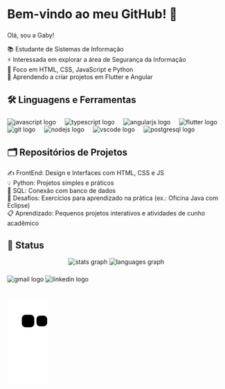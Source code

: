 <h1 align="left">Bem-vindo ao meu GitHub! 👋 </h1>

###

<p align="left">Olá, sou a Gaby! </p>


<p align="left">📚 Estudante de Sistemas de Informação<br> ⚡️ Interessada em explorar a área de Segurança da Informação<br>🎯 Foco em HTML, CSS, JavaScript e Python<br>🎲 Aprendendo a criar projetos em Flutter e Angular</p>

###

<h2 align="left"> 🛠 Linguagens e Ferramentas</h2>

###

<div align="left">
  <img src="https://cdn.jsdelivr.net/gh/devicons/devicon/icons/javascript/javascript-original.svg" height="40" alt="javascript logo"  />
  <img width="12" />
  <img src="https://cdn.jsdelivr.net/gh/devicons/devicon/icons/typescript/typescript-original.svg" height="40" alt="typescript logo"  />
  <img width="12" />
  <img src="https://cdn.jsdelivr.net/gh/devicons/devicon/icons/angularjs/angularjs-original.svg" height="40" alt="angularjs logo"  />
  <img width="12" />
  <img src="https://cdn.jsdelivr.net/gh/devicons/devicon/icons/flutter/flutter-original.svg" height="40" alt="flutter logo"  />
  <img width="12" />
  <img src="https://cdn.jsdelivr.net/gh/devicons/devicon/icons/git/git-original.svg" height="40" alt="git logo"  />
  <img width="12" />
  <img src="https://cdn.jsdelivr.net/gh/devicons/devicon/icons/nodejs/nodejs-original.svg" height="40" alt="nodejs logo"  />
  <img width="12" />
  <img src="https://cdn.jsdelivr.net/gh/devicons/devicon/icons/vscode/vscode-original.svg" height="40" alt="vscode logo"  />
  <img width="12" />
  <img src="https://cdn.jsdelivr.net/gh/devicons/devicon/icons/postgresql/postgresql-original.svg" height="40" alt="postgresql logo"  />
</div>

<h2 align="left"> 🗂 Repositórios de Projetos</h2>

<p align="left">✍️ FrontEnd: Design e Interfaces com HTML, CSS e JS<br> 💡 Python: Projetos simples e práticos<br>🎲 SQL: Conexão com banco de dados<br>🎯 Desafios: Exercícios para aprendizado na prática (ex.: Oficina Java com Eclipse)<br> 📋 Aprendizado: Pequenos projetos interativos e atividades de cunho acadêmico</p>

<h2 align="left"> 🔔 Status </h2>

<div align="center">
  <img src="https://github-readme-stats.vercel.app/api?username=gabylima831&hide_title=false&hide_rank=false&show_icons=true&include_all_commits=true&count_private=true&disable_animations=false&theme=dracula&locale=en&hide_border=false" height="150" alt="stats graph"  />
  <img src="https://github-readme-stats.vercel.app/api/top-langs?username=gabylima831&locale=en&hide_title=false&layout=compact&card_width=320&langs_count=5&theme=dracula&hide_border=false" height="150" alt="languages graph"  />
</div>

###

<div align="left">
  <img src="https://img.shields.io/static/v1?message=Gmail&logo=gmail&label=&color=D14836&logoColor=white&labelColor=&style=for-the-badge" height="35" alt="gmail logo"  />
  <img src="https://img.shields.io/static/v1?message=LinkedIn&logo=linkedin&label=&color=0077B5&logoColor=white&labelColor=&style=for-the-badge" height="35" alt="linkedin logo"  />
</div>

###

<br clear="both">

<img src="https://raw.githubusercontent.com/gabylima831/gabylima831/output/snake.svg" alt="Snake animation" />

###


###

